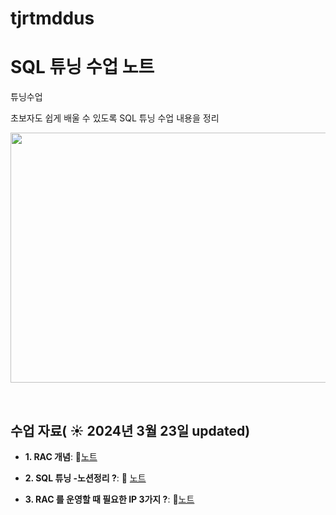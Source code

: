 # tjrtmddus
# SQL 튜닝 수업 노트

튜닝수업

초보자도 쉽게 배울 수 있도록 SQL 튜닝 수업 내용을 정리

<img src="https://github.com/godeboon/tjrtmddus/upload/main" width="600" height="400">


&nbsp;

## 수업 자료( ☀️ 2024년 3월 23일 updated)


- **1. RAC 개념**:  📄[노트](https://github.com/oracleyu01/rac_class/blob/main/rac%EA%B0%9C%EB%85%90.md)
  &nbsp;
  
- **2. SQL 튜닝 -노션정리 ?**: 📄 [노트](https://www.notion.so/SQL-d93489e5c80c4b66b2f63525699818ed)
  
- **3. RAC 를 운영할 때 필요한 IP 3가지 ?**: 📄[노트](https://github.com/oracleyu01/rac_class/blob/main/RAC%ED%95%B5%EC%8B%AC3.%20RAC%20%EB%A5%BC%20%EC%9A%B4%EC%98%81%ED%95%A0%20%EB%95%8C%20%ED%95%84%EC%9A%94%ED%95%9C%20IP%203%EA%B0%80%EC%A7%80.md)
